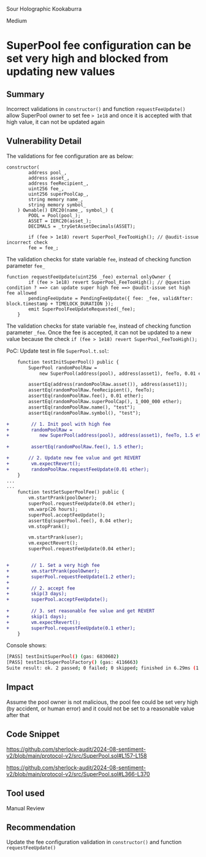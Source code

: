 Sour Holographic Kookaburra

Medium

# SuperPool fee configuration can be set very high and blocked from updating new values

## Summary
Incorrect validations in `constructor()` and function `requestFeeUpdate()` allow SuperPool owner to set fee `> 1e18` and once it is accepted with that high value, it can not be updated again

## Vulnerability Detail
The validations for fee configuration are as below:
```solidity
constructor(
        address pool_,
        address asset_,
        address feeRecipient_,
        uint256 fee_,
        uint256 superPoolCap_,
        string memory name_,
        string memory symbol_
    ) Ownable() ERC20(name_, symbol_) {
        POOL = Pool(pool_);
        ASSET = IERC20(asset_);
        DECIMALS = _tryGetAssetDecimals(ASSET);

        if (fee > 1e18) revert SuperPool_FeeTooHigh(); // @audit-issue incorrect check
        fee = fee_;
```
The validation checks for state variable `fee`, instead of checking function parameter `fee_`

```solidity
function requestFeeUpdate(uint256 _fee) external onlyOwner {
        if (fee > 1e18) revert SuperPool_FeeTooHigh(); // @question condition ? ==> can update super high fee ==> @audit-issue set high fee allowed
        pendingFeeUpdate = PendingFeeUpdate({ fee: _fee, validAfter: block.timestamp + TIMELOCK_DURATION });
        emit SuperPoolFeeUpdateRequested(_fee);
    }
```
The validation checks for state variable `fee`, instead of checking function parameter `_fee`.
Once the fee is accepted, it can not be updated to a new value because the check `if (fee > 1e18) revert SuperPool_FeeTooHigh();`


PoC:
Update test in file `SuperPool.t.sol`:
```diff
    function testInitSuperPool() public {
        SuperPool randomPoolRaw =
            new SuperPool(address(pool), address(asset1), feeTo, 0.01 ether, 1_000_000 ether, "test", "test");

        assertEq(address(randomPoolRaw.asset()), address(asset1));
        assertEq(randomPoolRaw.feeRecipient(), feeTo);
        assertEq(randomPoolRaw.fee(), 0.01 ether);
        assertEq(randomPoolRaw.superPoolCap(), 1_000_000 ether);
        assertEq(randomPoolRaw.name(), "test");
        assertEq(randomPoolRaw.symbol(), "test");

+        // 1. Init pool with high fee
+        randomPoolRaw =
+           new SuperPool(address(pool), address(asset1), feeTo, 1.5 ether, 1_000_000 ether, "test", "test");
        
+        assertEq(randomPoolRaw.fee(), 1.5 ether);

+       // 2. Update new fee value and get REVERT
+        vm.expectRevert();
+        randomPoolRaw.requestFeeUpdate(0.01 ether);
    }
...
...
    function testSetSuperPoolFee() public {
        vm.startPrank(poolOwner);
        superPool.requestFeeUpdate(0.04 ether);
        vm.warp(26 hours);
        superPool.acceptFeeUpdate();
        assertEq(superPool.fee(), 0.04 ether);
        vm.stopPrank();

        vm.startPrank(user);
        vm.expectRevert();
        superPool.requestFeeUpdate(0.04 ether);


+        // 1. Set a very high fee
+        vm.startPrank(poolOwner);
+        superPool.requestFeeUpdate(1.2 ether);
+
+        // 2. accept fee
+        skip(3 days);
+        superPool.acceptFeeUpdate();
        
+        // 3. set reasonable fee value and get REVERT
+        skip(1 days);
+        vm.expectRevert();
+        superPool.requestFeeUpdate(0.1 ether);
    }
```

Console shows:
```bash
[PASS] testInitSuperPool() (gas: 6830602)
[PASS] testInitSuperPoolFactory() (gas: 4116663)
Suite result: ok. 2 passed; 0 failed; 0 skipped; finished in 6.29ms (1.06ms CPU time)
```

## Impact
Assume the pool owner is not malicious, the pool fee could be set very high (by accident, or human error) and it could not be set to a reasonable value after that

## Code Snippet
https://github.com/sherlock-audit/2024-08-sentiment-v2/blob/main/protocol-v2/src/SuperPool.sol#L157-L158

https://github.com/sherlock-audit/2024-08-sentiment-v2/blob/main/protocol-v2/src/SuperPool.sol#L366-L370

## Tool used
Manual Review

## Recommendation
Update the fee configuration validation in `constructor()` and function `requestFeeUpdate()`